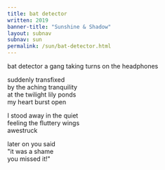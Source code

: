 ```yaml
---
title: bat detector
written: 2019
banner-title: "Sunshine & Shadow" 
layout: subnav
subnav: sun
permalink: /sun/bat-detector.html
---
```


<div class="poem">
bat detector  
a gang taking turns  
on the headphones  


suddenly transfixed  
by the aching tranquility  
at the twilight lily ponds  
my heart burst open  


I stood away in the quiet  
feeling the fluttery wings  
awestruck  


later on you said  
"it was a shame  
you missed it!"
</div>
